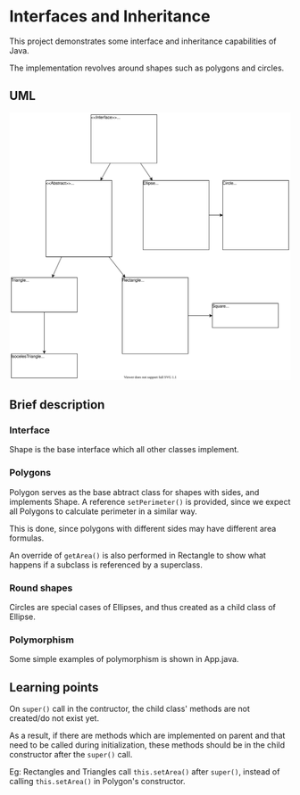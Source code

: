 # Interfaces and Inheritance

This project demonstrates some interface and inheritance capabilities of Java.

The implementation revolves around shapes such as polygons and circles.


## UML
![](assets/shapePerimeter.svg)

## Brief description

### Interface
Shape is the base interface which all other classes implement.
### Polygons
Polygon serves as the base abtract class for shapes with sides, and implements Shape.
A reference `setPerimeter()` is provided, since we expect all Polygons to calculate perimeter in a similar way.

This is done, since polygons with different sides may have different area formulas.

An override of `getArea()` is also performed in Rectangle to show what happens if a subclass is referenced by a superclass.

### Round shapes
Circles are special cases of Ellipses, and thus created as a child class of Ellipse.

### Polymorphism
Some simple examples of polymorphism is shown in App.java.


## Learning points
On `super()` call in the contructor, the child class' methods are not created/do not exist yet.

As a result, if there are methods which are implemented on parent and that need to be called during initialization, these methods should be in the child constructor after the `super()` call. 

Eg: Rectangles and Triangles call `this.setArea()` after `super()`, instead of calling `this.setArea()` in Polygon's constructor.